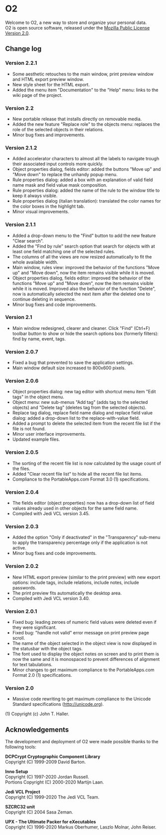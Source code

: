 # O2

Welcome to O2, a new way to store and organize your personal data.  
O2 is open source software, released under the [Mozilla Public License Version 2.0](http://mozilla.org/MPL/2.0/).

## Change log

### Version 2.2.1
- Some aesthetic retouches to the main window, print preview window and HTML export preview window.
- New style sheet for the HTML export.
- Added the menu item "Documentation" to the "Help" menu: links to the wiki page of the project.

### Version 2.2
- New portable release that installs directly on removable media.
- Added the new feature "Replace role" to the objects menu: replaces the role of the selected objects in their relations.
- Minor bug fixes and improvements.

### Version 2.1.2
- Added accelerator characters to almost all the labels to navigate trough their associated input controls more quickly.
- Object properties dialog, fields editor: added the buttons "Move up" and "Move down" to replace the unhandy popup menu.
- Rule properties dialog: added a box with an explanation of valid field name mask and field value mask composition.
- Rule properties dialog: added the name of the rule to the window title to keep it always visible.
- Rule properties dialog (italian translation): translated the color names for the color boxes in the highlight tab.
- Minor visual improvements.

### Version 2.1.1
- Added a drop-down menu to the "Find" button to add the new feature "Clear search".
- Added the "Find by rule" search option that search for objects with at least one field matching one of the selected rules.
- The columns of all the views are now resized automatically to fit the whole available width.
- Main window, rules view: improved the behavior of the functions "Move up" and "Move down", now the item remains visible while it is moved.
- Object properties dialog, fields editor: improved the behavior of the functions "Move up" and "Move down", now the item remains visible while it is moved. Improved also the behavior of the function "Delete", now is automatically selected the next item after the deleted one to continue deleting in sequence.
- Minor bug fixes and code improvements.

### Version 2.1
- Main window redesigned, clearer and cleaner. Click "Find" (Ctrl+F) toolbar button to show or hide the search options box (formerly filters): find by name, event, tags.

### Version 2.0.7
- Fixed a bug that prevented to save the application settings.
- Main window default size increased to 800x600 pixels.

### Version 2.0.6
- Object properties dialog: new tag editor with shortcut menu item "Edit tags" in the object menu.
- Object menu: new sub-menus "Add tag" (adds tag to the selected objects) and "Delete tag" (deletes tag from the selected objects).
- Replace tag dialog, replace field name dialog and replace field value dialog: added a drop-down list to the replace-with-value field.
- Added a prompt to delete the selected item from the recent file list if the file is not found.
- Minor user interface improvements.
- Updated example files.

### Version 2.0.5
- The sorting of the recent file list is now calculated by the usage count of the files.
- Added "Clear recent file list" to hide all the recent file list items.
- Compliance to the PortableApps.com Format 3.0 (1) specifications.

### Version 2.0.4
- The fields editor (object properties) now has a drop-down list of field values already used in other objects for the same field name.
- Compiled with Jedi VCL version 3.45.

### Version 2.0.3
- Added the option "Only if deactivated" in the "Transparency" sub-menu to apply the transparency percentage only if the application is not active.
- Minor bug fixes and code improvements.

### Version 2.0.2
- New HTML export preview (similar to the print preview) with new export options: include tags, include relations, include notes, include passwords.
- The print preview fits automatically the desktop area.
- Compiled with Jedi VCL version 3.40.

### Version 2.0.1
- Fixed bug: leading zeroes of numeric field values were deleted even if they were significant.
- Fixed bug: "handle not valid" error message on print preview page scroll.
- The name of the object selected in the object view is now displayed in the statusbar with the object tags.
- The font used to display the object notes on screen and to print them is now the same and it is monospaced to prevent differences of alignment for text tabulations.
- Minor changes to get maximum compliance to the PortableApps.com Format 2.0 (1) specifications.

### Version 2.0
- Massive code rewriting to get maximum compliance to the Unicode Standard specifications (http://unicode.org).

(1) Copyright (c) John T. Haller.

## Acknowledgements

The development and deployment of O2 were made possible thanks to the following tools:  

__DCPCrypt Cryptographic Component Library__  
Copyright (C) 1999-2009 David Barton.  

__Inno Setup__  
Copyright (C) 1997-2020 Jordan Russell.  
Portions Copyright (C) 2000-2020 Martijn Laan.  

__Jedi VCL Project__  
Copyright (C) 1999-2020 The Jedi VCL Team.  

__SZCRC32 unit__  
Copyright (C) 2004 Sasa Zeman.  

__UPX - The Ultimate Packer for eXecutables__  
Copyright (C) 1996-2020 Markus Oberhumer, Laszlo Molnar, John Reiser.
